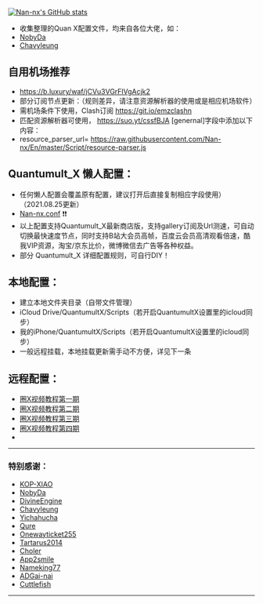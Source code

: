 [![Nan-nx's GitHub stats](https://github-readme-stats.vercel.app/api?username=Nan-nx&show_icons=true&count_private=true&theme=vue)](https://github.com/Nan-nx/En)

* 收集整理的Quan X配置文件，均来自各位大佬，如：
* [NobyDa](https://github.com/NobyDa)
* [Chavyleung](https://github.com/chavyleung)

##  自用机场推荐

* https://b.luxury/waf/jCVu3VGrFlVgAcjk2
* 部分订阅节点更新：（规则差异，请注意资源解析器的使用或是相应机场软件）
* 需机场条件下使用，Clash订阅 https://git.io/emzclashn
* 匹配资源解析器可使用， https://suo.yt/cssfBJA  [genernal]字段中添加以下内容：
* resource_parser_url= https://raw.githubusercontent.com/Nan-nx/En/master/Script/resource-parser.js

## Quantumult_X 懒人配置：

* 任何懒人配置会覆盖原有配置，建议打开后直接复制相应字段使用）（2021.08.25更新）
* [Nan-nx.conf](https://raw.githubusercontent.com/Nan-nx/En/master/Nan-nx.conf) ❗❗
* 以上配置支持Quantumult_X最新商店版，支持gallery订阅及Url测速，可自动切换最快速度节点，同时支持B站大会员高帧，百度云会员高清观看倍速，酷我VIP资源，淘宝/京东比价，微博微信去广告等各种权益。
*  部分 Quantumult_X 详细配置规则，可自行DIY！

## 本地配置：
* 建立本地文件夹目录（自带文件管理）
* iCloud Drive/QuantumultX/Scripts（若开启QuantumultX设置里的icloud同步）
* 我的iPhone/QuantumultX/Scripts（若开启QuantumultX设置里的icloud同步）
* 一般远程挂载，本地挂载更新需手动不方便，详见下一条

## 远程配置：
* [圈X视频教程第一期](https://yoquanquutu.be/G1oUtOA1J2w)
* [圈X视频教程第二期](https://youtu.be/pLZDK9SACLQ)
* [圈X视频教程第三期](https://youtu.be/kKa26Fj0MJA)
* [圈X视频教程第四期](https://youtu.be/_8_xnEQHGbM)
* 

---------------------------------------------------------------------------------------------------------------------------------------------------------------------------------

### 特别感谢：

*  [KOP-XIAO](https://github.com/KOP-XIAO) 
*  [NobyDa](https://github.com/NobyDa)
*  [DivineEngine](https://github.com/DivineEngine) 
*  [Chavyleung](https://github.com/chavyleung) 
*  [Yichahucha](https://github.com/yichahucha) 
*  [Qure](https://github.com/Koolson/Qure)
*  [Onewayticket255](https://github.com/onewayticket255)
*  [Tartarus2014](https://github.com/Tartarus2014) 
*  [Choler](https://github.com/Choler) 
*  [App2smile](https://github.com/app2smile/rules)  
*  [Nameking77](https://github.com/nameking77/Qx/tree/main/rewrite)
*  [ADGai-nai](https://github.com/Zhuliyer/ADGai-nai)
*  [Cuttlefish](https://github.com/ddgksf2013/Cuttlefish)
 
---------------------------------------------------------------------------------------------------------------------------------------------------------------------------------
